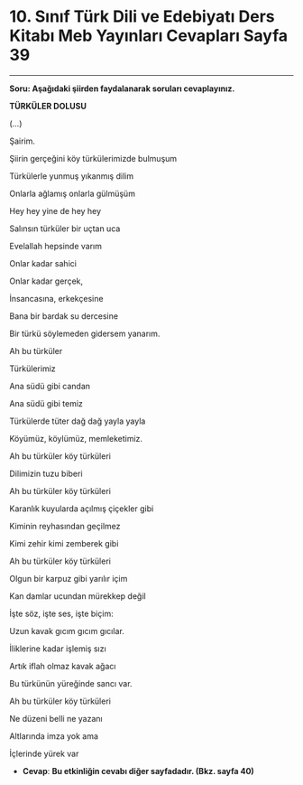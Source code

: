 # 10. Sınıf Türk Dili ve Edebiyatı Ders Kitabı Meb Yayınları Cevapları Sayfa 39

---

**Soru: Aşağıdaki şiirden faydalanarak soruları cevaplayınız.**

**TÜRKÜLER DOLUSU**

(…)

 Şairim.

 Şiirin gerçeğini köy türkülerimizde bulmuşum

 Türkülerle yunmuş yıkanmış dilim

 Onlarla ağlamış onlarla gülmüşüm

Hey hey yine de hey hey

 Salınsın türküler bir uçtan uca

 Evelallah hepsinde varım

 Onlar kadar sahici

 Onlar kadar gerçek,

 İnsancasına, erkekçesine

 Bana bir bardak su dercesine

 Bir türkü söylemeden gidersem yanarım.

Ah bu türküler

 Türkülerimiz

 Ana südü gibi candan

 Ana südü gibi temiz

 Türkülerde tüter dağ dağ yayla yayla

 Köyümüz, köylümüz, memleketimiz.

 Ah bu türküler köy türküleri

 Dilimizin tuzu biberi

Ah bu türküler köy türküleri

 Karanlık kuyularda açılmış çiçekler gibi

 Kiminin reyhasından geçilmez

 Kimi zehir kimi zemberek gibi

Ah bu türküler köy türküleri

 Olgun bir karpuz gibi yarılır içim

 Kan damlar ucundan mürekkep değil

 İşte söz, işte ses, işte biçim:

 Uzun kavak gıcım gıcım gıcılar.

 İliklerine kadar işlemiş sızı

 Artık iflah olmaz kavak ağacı

 Bu türkünün yüreğinde sancı var.

Ah bu türküler köy türküleri

 Ne düzeni belli ne yazanı

 Altlarında imza yok ama

 İçlerinde yürek var

-   **Cevap**: **Bu etkinliğin cevabı diğer sayfadadır. (Bkz. sayfa 40)**